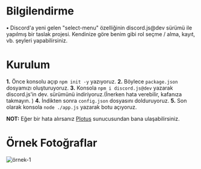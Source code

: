 # Bilgilendirme
**•** Discord'a yeni gelen "select-menu" özelliğinin discord.js@dev sürümü ile yapılmış bir taslak projesi. Kendinize göre benim gibi rol seçme / alma, kayıt, vb. şeyleri yapabilirsiniz.

# Kurulum
**1.** Önce konsolu açıp `npm init -y` yazıyoruz. 
**2.** Böylece `package.json` dosyamızı oluşturuyoruz. 
**3.** Konsola `npm i discord.js@dev` yazarak discord.js'in dev. sürümünü indiriyoruz.(İnerken hata verebilir, kafanıza takmayın. )
**4.** İndikten sonra `config.json` dosyasını dolduruyoruz. 
**5.** Son olarak konsola `node ./app.js` yazarak botu açıyoruz.



**NOT:** Eğer bir hata alırsanız [Plotus](https://discord.gg/N4Ze76Ukrk) sunucusundan bana ulaşabilirsiniz.


# Örnek Fotoğraflar
![örnek-1](https://image.prntscr.com/image/wJdDagBPRouNK88bfahIRw.png) 
